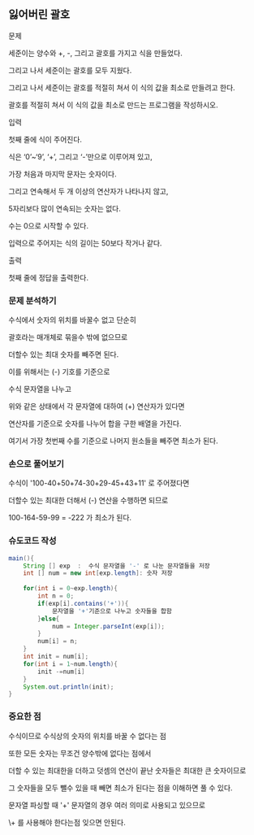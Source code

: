 ## 잃어버린 괄호

문제

세준이는 양수와 +, -, 그리고 괄호를 가지고 식을 만들었다. 

그리고 나서 세준이는 괄호를 모두 지웠다.

그리고 나서 세준이는 괄호를 적절히 쳐서 이 식의 값을 최소로 만들려고 한다.

괄호를 적절히 쳐서 이 식의 값을 최소로 만드는 프로그램을 작성하시오.

입력

첫째 줄에 식이 주어진다. 

식은 ‘0’~‘9’, ‘+’, 그리고 ‘-’만으로 이루어져 있고, 

가장 처음과 마지막 문자는 숫자이다. 

그리고 연속해서 두 개 이상의 연산자가 나타나지 않고, 

5자리보다 많이 연속되는 숫자는 없다. 

수는 0으로 시작할 수 있다. 

입력으로 주어지는 식의 길이는 50보다 작거나 같다.

출력

첫째 줄에 정답을 출력한다.

### 문제 분석하기

수식에서 숫자의 위치를 바꿀수 없고 단순히

괄호라는 매개체로 묶을수 밖에 없으므로

더할수 있는 최대 숫자를 빼주면 된다.

이를 위해서는 (-) 기호를 기준으로 

수식 문자열을 나누고

위와 같은 상태에서 각 문자열에 대하여 (+) 연산자가 있다면

연산자를 기준으로 숫자를 나누어 합을 구한 배열을 가진다.

여기서 가장 첫번째 수를 기준으로 나머지 원소들을 빼주면 최소가 된다.

### 손으로 풀어보기

수식이 '100-40+50+74-30+29-45+43+11' 로 주어졌다면

더할수 있는 최대한 더해서 (-) 연산을 수행하면 되므로

100-164-59-99 = -222 가 최소가 된다.

### 슈도코드 작성

```java
main(){
    String [] exp  :  수식 문자열을 '-' 로 나눈 문자열들을 저장
    int [] num = new int[exp.length]: 숫자 저장
    
    for(int i = 0~exp.length){
        int n = 0;
        if(exp[i].contains('+')){
            문자열을 '+'기준으로 나누고 숫자들을 합함
        }else{
            num = Integer.parseInt(exp[i]);
        }
        num[i] = n;
    }
    int init = num[i];
    for(int i = 1~num.length){
        init -=num[i]
    }
    System.out.println(init);
}
```

### 중요한 점

수식이므로 수식상의 숫자의 위치를 바꿀 수 없다는 점

또한 모든 숫자는 무조건 양수밖에 없다는 점에서

더할 수 있는 최대한을 더하고 덧셈의 연산이 끝난 숫자들은 최대한 큰 숫자이므로

그 숫자들을 모두 뺄수 있을 때 빼면 최소가 된다는 점을 이해하면 풀 수 있다.

문자열 파싱할 때 '+' 문자열의 경우 여러 의미로 사용되고 있으므로

\\+ 를 사용해야 한다는점 잊으면 안된다.